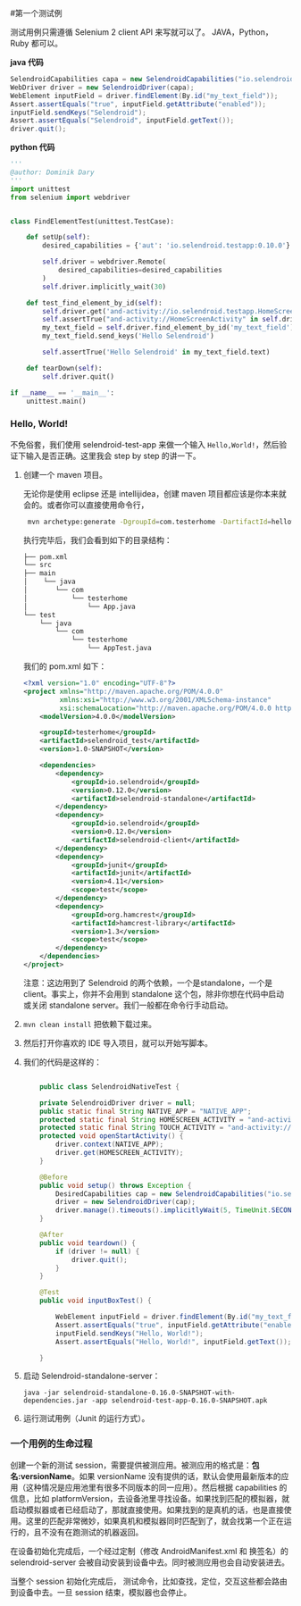 #第一个测试例

测试用例只需遵循 Selenium 2 client API 来写就可以了。 JAVA，Python， Ruby 都可以。

**java 代码**

```java
SelendroidCapabilities capa = new SelendroidCapabilities("io.selendroid.testapp:0.15.0");
WebDriver driver = new SelendroidDriver(capa);
WebElement inputField = driver.findElement(By.id("my_text_field"));
Assert.assertEquals("true", inputField.getAttribute("enabled"));
inputField.sendKeys("Selendroid");
Assert.assertEquals("Selendroid", inputField.getText());
driver.quit();
```

**python 代码**

```python
'''
@author: Dominik Dary
'''
import unittest
from selenium import webdriver


class FindElementTest(unittest.TestCase):

    def setUp(self):
        desired_capabilities = {'aut': 'io.selendroid.testapp:0.10.0'}

        self.driver = webdriver.Remote(
            desired_capabilities=desired_capabilities
        )
        self.driver.implicitly_wait(30)

    def test_find_element_by_id(self):
        self.driver.get('and-activity://io.selendroid.testapp.HomeScreenActivity')
        self.assertTrue("and-activity://HomeScreenActivity" in self.driver.current_url)
        my_text_field = self.driver.find_element_by_id('my_text_field')
        my_text_field.send_keys('Hello Selendroid')

        self.assertTrue('Hello Selendroid' in my_text_field.text)

    def tearDown(self):
        self.driver.quit()

if __name__ == '__main__':
    unittest.main()

```

### Hello, World!

不免俗套，我们使用 selendroid-test-app 来做一个输入 `Hello,World!`，然后验证下输入是否正确。这里我会 step by step 的讲一下。

1. 创建一个 maven 项目。

    无论你是使用 eclipse 还是 intellijidea，创建 maven 项目都应该是你本来就会的。或者你可以直接使用命令行，
    ```bash
     mvn archetype:generate -DgroupId=com.testerhome -DartifactId=helloworld -DarchetypeArtifactId=maven-archetype-quickstart -DinteractiveMode=false
    ```
    执行完毕后，我们会看到如下的目录结构：
    ```bash
    ├── pom.xml
    └── src
    ├── main
    │    └── java
    │       └── com
    │           └── testerhome
    │               └── App.java
    └── test
        └── java
            └── com
                └── testerhome
                    └── AppTest.java

    ```

    我们的 pom.xml 如下：

    ```xml
    <?xml version="1.0" encoding="UTF-8"?>
    <project xmlns="http://maven.apache.org/POM/4.0.0"
             xmlns:xsi="http://www.w3.org/2001/XMLSchema-instance"
             xsi:schemaLocation="http://maven.apache.org/POM/4.0.0 http://maven.apache.org/xsd/maven-4.0.0.xsd">
        <modelVersion>4.0.0</modelVersion>

        <groupId>testerhome</groupId>
        <artifactId>selendroid_test</artifactId>
        <version>1.0-SNAPSHOT</version>

        <dependencies>
            <dependency>
                <groupId>io.selendroid</groupId>
                <version>0.12.0</version>
                <artifactId>selendroid-standalone</artifactId>
            </dependency>
            <dependency>
                <groupId>io.selendroid</groupId>
                <version>0.12.0</version>
                <artifactId>selendroid-client</artifactId>
            </dependency>
            <dependency>
                <groupId>junit</groupId>
                <artifactId>junit</artifactId>
                <version>4.11</version>
                <scope>test</scope>
            </dependency>
            <dependency>
                <groupId>org.hamcrest</groupId>
                <artifactId>hamcrest-library</artifactId>
                <version>1.3</version>
                <scope>test</scope>
            </dependency>
        </dependencies>
    </project>
    ```

    注意：这边用到了 Selendroid 的两个依赖，一个是standalone，一个是 client。事实上，你并不会用到 standalone 这个包，除非你想在代码中启动或关闭 standalone server。我们一般都在命令行手动启动。

2. `mvn clean install` 把依赖下载过来。
3. 然后打开你喜欢的 IDE 导入项目，就可以开始写脚本。
4. 我们的代码是这样的：

    ```java

        public class SelendroidNativeTest {

        private SelendroidDriver driver = null;
        public static final String NATIVE_APP = "NATIVE_APP";
        protected static final String HOMESCREEN_ACTIVITY = "and-activity://io.selendroid.testapp.HomeScreenActivity";
        protected static final String TOUCH_ACTIVITY = "and-activity://io.selendroid.testapp.TouchGesturesActivity";
        protected void openStartActivity() {
            driver.context(NATIVE_APP);
            driver.get(HOMESCREEN_ACTIVITY);
        }

        @Before
        public void setup() throws Exception {
            DesiredCapabilities cap = new SelendroidCapabilities("io.selendroid.testapp:0.16.0-SNAPSHOT");
            driver = new SelendroidDriver(cap);
            driver.manage().timeouts().implicitlyWait(5, TimeUnit.SECONDS);
        }

        @After
        public void teardown() {
            if (driver != null) {
                driver.quit();
            }
        }

        @Test
        public void inputBoxTest() {

            WebElement inputField = driver.findElement(By.id("my_text_field"));
            Assert.assertEquals("true", inputField.getAttribute("enabled"));
            inputField.sendKeys("Hello, World!");
            Assert.assertEquals("Hello, World!", inputField.getText());

        }
    ```
5. 启动 Selendroid-standalone-server：
    ```
    java -jar selendroid-standalone-0.16.0-SNAPSHOT-with-dependencies.jar -app selendroid-test-app-0.16.0-SNAPSHOT.apk
    ```
6. 运行测试用例（Junit 的运行方式）。

### 一个用例的生命过程

创建一个新的测试 session，需要提供被测应用。被测应用的格式是：**包名:versionName**。如果 versionName 没有提供的话，默认会使用最新版本的应用（这种情况是应用池里有很多不同版本的同一应用）。然后根据 capabilities 的信息，比如 platformVersion，去设备池里寻找设备。如果找到匹配的模拟器，就启动模拟器或者已经启动了，那就直接使用。如果找到的是真机的话，也是直接使用。这里的匹配非常微妙，如果真机和模拟器同时匹配到了，就会找第一个正在运行的，且不没有在跑测试的机器返回。

在设备初始化完成后，一个经过定制（修改 AndroidManifest.xml 和 换签名）的 selendroid-server 会被自动安装到设备中去。同时被测应用也会自动安装进去。

当整个 session 初始化完成后， 测试命令，比如查找，定位，交互这些都会路由到设备中去。一旦 session 结束，模拟器也会停止。
